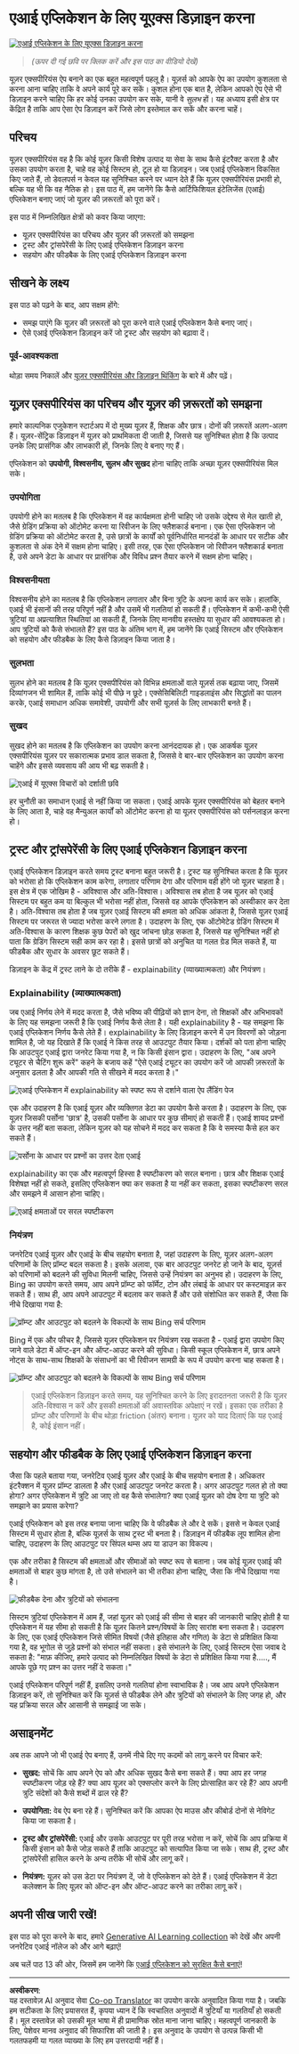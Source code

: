 <!--
CO_OP_TRANSLATOR_METADATA:
{
  "original_hash": "747668e4c53d067369f06e9ec2e6313e",
  "translation_date": "2025-08-26T15:31:25+00:00",
  "source_file": "12-designing-ux-for-ai-applications/README.md",
  "language_code": "hi"
}
-->
# एआई एप्लिकेशन के लिए यूएक्स डिज़ाइन करना

[![एआई एप्लिकेशन के लिए यूएक्स डिज़ाइन करना](../../../translated_images/12-lesson-banner.c53c3c7c802e8f563953ce388f6a987ca493472c724d924b060be470951c53c8.hi.png)](https://aka.ms/gen-ai-lesson12-gh?WT.mc_id=academic-105485-koreyst)

> _(ऊपर दी गई छवि पर क्लिक करें और इस पाठ का वीडियो देखें)_

यूज़र एक्सपीरियंस ऐप बनाने का एक बहुत महत्वपूर्ण पहलू है। यूज़र्स को आपके ऐप का उपयोग कुशलता से करना आना चाहिए ताकि वे अपने कार्य पूरे कर सकें। कुशल होना एक बात है, लेकिन आपको ऐप ऐसे भी डिज़ाइन करने चाहिए कि हर कोई उनका उपयोग कर सके, यानी वे _सुलभ_ हों। यह अध्याय इसी क्षेत्र पर केंद्रित है ताकि आप ऐसा ऐप डिज़ाइन करें जिसे लोग इस्तेमाल कर सकें और करना चाहें।

## परिचय

यूज़र एक्सपीरियंस वह है कि कोई यूज़र किसी विशेष उत्पाद या सेवा के साथ कैसे इंटरैक्ट करता है और उसका उपयोग करता है, चाहे वह कोई सिस्टम हो, टूल हो या डिज़ाइन। जब एआई एप्लिकेशन विकसित किए जाते हैं, तो डेवलपर्स न केवल यह सुनिश्चित करने पर ध्यान देते हैं कि यूज़र एक्सपीरियंस प्रभावी हो, बल्कि यह भी कि वह नैतिक हो। इस पाठ में, हम जानेंगे कि कैसे आर्टिफिशियल इंटेलिजेंस (एआई) एप्लिकेशन बनाए जाएं जो यूज़र की ज़रूरतों को पूरा करें।

इस पाठ में निम्नलिखित क्षेत्रों को कवर किया जाएगा:

- यूज़र एक्सपीरियंस का परिचय और यूज़र की ज़रूरतों को समझना
- ट्रस्ट और ट्रांसपेरेंसी के लिए एआई एप्लिकेशन डिज़ाइन करना
- सहयोग और फीडबैक के लिए एआई एप्लिकेशन डिज़ाइन करना

## सीखने के लक्ष्य

इस पाठ को पढ़ने के बाद, आप सक्षम होंगे:

- समझ पाएंगे कि यूज़र की ज़रूरतों को पूरा करने वाले एआई एप्लिकेशन कैसे बनाए जाएं।
- ऐसे एआई एप्लिकेशन डिज़ाइन करें जो ट्रस्ट और सहयोग को बढ़ावा दें।

### पूर्व-आवश्यकता

थोड़ा समय निकालें और [यूज़र एक्सपीरियंस और डिज़ाइन थिंकिंग](https://learn.microsoft.com/training/modules/ux-design?WT.mc_id=academic-105485-koreyst) के बारे में और पढ़ें।

## यूज़र एक्सपीरियंस का परिचय और यूज़र की ज़रूरतों को समझना

हमारे काल्पनिक एजुकेशन स्टार्टअप में दो मुख्य यूज़र हैं, शिक्षक और छात्र। दोनों की ज़रूरतें अलग-अलग हैं। यूज़र-सेंट्रिक डिज़ाइन में यूज़र को प्राथमिकता दी जाती है, जिससे यह सुनिश्चित होता है कि उत्पाद उनके लिए प्रासंगिक और लाभकारी हों, जिनके लिए वे बनाए गए हैं।

एप्लिकेशन को **उपयोगी, विश्वसनीय, सुलभ और सुखद** होना चाहिए ताकि अच्छा यूज़र एक्सपीरियंस मिल सके।

### उपयोगिता

उपयोगी होने का मतलब है कि एप्लिकेशन में वह कार्यक्षमता होनी चाहिए जो उसके उद्देश्य से मेल खाती हो, जैसे ग्रेडिंग प्रक्रिया को ऑटोमेट करना या रिवीजन के लिए फ्लैशकार्ड बनाना। एक ऐसा एप्लिकेशन जो ग्रेडिंग प्रक्रिया को ऑटोमेट करता है, उसे छात्रों के कार्यों को पूर्वनिर्धारित मानदंडों के आधार पर सटीक और कुशलता से अंक देने में सक्षम होना चाहिए। इसी तरह, एक ऐसा एप्लिकेशन जो रिवीजन फ्लैशकार्ड बनाता है, उसे अपने डेटा के आधार पर प्रासंगिक और विविध प्रश्न तैयार करने में सक्षम होना चाहिए।

### विश्वसनीयता

विश्वसनीय होने का मतलब है कि एप्लिकेशन लगातार और बिना त्रुटि के अपना कार्य कर सके। हालांकि, एआई भी इंसानों की तरह परिपूर्ण नहीं है और उसमें भी गलतियां हो सकती हैं। एप्लिकेशन में कभी-कभी ऐसी त्रुटियां या अप्रत्याशित स्थितियां आ सकती हैं, जिनके लिए मानवीय हस्तक्षेप या सुधार की आवश्यकता हो। आप त्रुटियों को कैसे संभालते हैं? इस पाठ के अंतिम भाग में, हम जानेंगे कि एआई सिस्टम और एप्लिकेशन को सहयोग और फीडबैक के लिए कैसे डिज़ाइन किया जाता है।

### सुलभता

सुलभ होने का मतलब है कि यूज़र एक्सपीरियंस को विभिन्न क्षमताओं वाले यूज़र्स तक बढ़ाया जाए, जिसमें दिव्यांगजन भी शामिल हैं, ताकि कोई भी पीछे न छूटे। एक्सेसिबिलिटी गाइडलाइंस और सिद्धांतों का पालन करके, एआई समाधान अधिक समावेशी, उपयोगी और सभी यूज़र्स के लिए लाभकारी बनते हैं।

### सुखद

सुखद होने का मतलब है कि एप्लिकेशन का उपयोग करना आनंददायक हो। एक आकर्षक यूज़र एक्सपीरियंस यूज़र पर सकारात्मक प्रभाव डाल सकता है, जिससे वे बार-बार एप्लिकेशन का उपयोग करना चाहेंगे और इससे व्यवसाय की आय भी बढ़ सकती है।

![एआई में यूएक्स विचारों को दर्शाती छवि](../../../translated_images/uxinai.d5b4ed690f5cefff0c53ffcc01b480cdc1828402e1fdbc980490013a3c50935a.hi.png)

हर चुनौती का समाधान एआई से नहीं किया जा सकता। एआई आपके यूज़र एक्सपीरियंस को बेहतर बनाने के लिए आता है, चाहे वह मैन्युअल कार्यों को ऑटोमेट करना हो या यूज़र एक्सपीरियंस को पर्सनलाइज़ करना हो।

## ट्रस्ट और ट्रांसपेरेंसी के लिए एआई एप्लिकेशन डिज़ाइन करना

एआई एप्लिकेशन डिज़ाइन करते समय ट्रस्ट बनाना बहुत जरूरी है। ट्रस्ट यह सुनिश्चित करता है कि यूज़र को भरोसा हो कि एप्लिकेशन काम करेगा, लगातार परिणाम देगा और परिणाम वही होंगे जो यूज़र चाहता है। इस क्षेत्र में एक जोखिम है - अविश्वास और अति-विश्वास। अविश्वास तब होता है जब यूज़र को एआई सिस्टम पर बहुत कम या बिल्कुल भी भरोसा नहीं होता, जिससे वह आपके एप्लिकेशन को अस्वीकार कर देता है। अति-विश्वास तब होता है जब यूज़र एआई सिस्टम की क्षमता को अधिक आंकता है, जिससे यूज़र एआई सिस्टम पर जरूरत से ज्यादा भरोसा करने लगता है। उदाहरण के लिए, एक ऑटोमेटेड ग्रेडिंग सिस्टम में अति-विश्वास के कारण शिक्षक कुछ पेपरों को खुद जांचना छोड़ सकता है, जिससे यह सुनिश्चित नहीं हो पाता कि ग्रेडिंग सिस्टम सही काम कर रहा है। इससे छात्रों को अनुचित या गलत ग्रेड मिल सकते हैं, या फीडबैक और सुधार के अवसर छूट सकते हैं।

डिज़ाइन के केंद्र में ट्रस्ट लाने के दो तरीके हैं - explainability (व्याख्यात्मकता) और नियंत्रण।

### Explainability (व्याख्यात्मकता)

जब एआई निर्णय लेने में मदद करता है, जैसे भविष्य की पीढ़ियों को ज्ञान देना, तो शिक्षकों और अभिभावकों के लिए यह समझना जरूरी है कि एआई निर्णय कैसे लेता है। यही explainability है - यह समझना कि एआई एप्लिकेशन निर्णय कैसे लेते हैं। explainability के लिए डिज़ाइन करने में उन विवरणों को जोड़ना शामिल है, जो यह दिखाते हैं कि एआई ने किस तरह से आउटपुट तैयार किया। दर्शकों को पता होना चाहिए कि आउटपुट एआई द्वारा जनरेट किया गया है, न कि किसी इंसान द्वारा। उदाहरण के लिए, "अब अपने ट्यूटर से चैटिंग शुरू करें" कहने के बजाय कहें "ऐसे एआई ट्यूटर का उपयोग करें जो आपकी ज़रूरतों के अनुसार ढलता है और आपकी गति से सीखने में मदद करता है।"

![एआई एप्लिकेशन में explainability को स्पष्ट रूप से दर्शाने वाला ऐप लैंडिंग पेज](../../../translated_images/explanability-in-ai.134426a96b498fbfdc80c75ae0090aedc0fc97424ae0734fccf7fb00a59a20d9.hi.png)

एक और उदाहरण है कि एआई यूज़र और व्यक्तिगत डेटा का उपयोग कैसे करता है। उदाहरण के लिए, एक यूज़र जिसकी पर्सोना 'छात्र' है, उसकी पर्सोना के आधार पर कुछ सीमाएं हो सकती हैं। एआई शायद प्रश्नों के उत्तर नहीं बता सकता, लेकिन यूज़र को यह सोचने में मदद कर सकता है कि वे समस्या कैसे हल कर सकते हैं।

![पर्सोना के आधार पर प्रश्नों का उत्तर देता एआई](../../../translated_images/solving-questions.b7dea1604de0cbd2e9c5fa00b1a68a0ed77178a035b94b9213196b9d125d0be8.hi.png)

explainability का एक और महत्वपूर्ण हिस्सा है स्पष्टीकरण को सरल बनाना। छात्र और शिक्षक एआई विशेषज्ञ नहीं हो सकते, इसलिए एप्लिकेशन क्या कर सकता है या नहीं कर सकता, इसका स्पष्टीकरण सरल और समझने में आसान होना चाहिए।

![एआई क्षमताओं पर सरल स्पष्टीकरण](../../../translated_images/simplified-explanations.4679508a406c3621fa22bad4673e717fbff02f8b8d58afcab8cb6f1aa893a82f.hi.png)

### नियंत्रण

जनरेटिव एआई यूज़र और एआई के बीच सहयोग बनाता है, जहां उदाहरण के लिए, यूज़र अलग-अलग परिणामों के लिए प्रॉम्प्ट बदल सकता है। इसके अलावा, एक बार आउटपुट जनरेट हो जाने के बाद, यूज़र्स को परिणामों को बदलने की सुविधा मिलनी चाहिए, जिससे उन्हें नियंत्रण का अनुभव हो। उदाहरण के लिए, Bing का उपयोग करते समय, आप अपने प्रॉम्प्ट को फॉर्मेट, टोन और लंबाई के आधार पर कस्टमाइज़ कर सकते हैं। साथ ही, आप अपने आउटपुट में बदलाव कर सकते हैं और उसे संशोधित कर सकते हैं, जैसा कि नीचे दिखाया गया है:

![प्रॉम्प्ट और आउटपुट को बदलने के विकल्पों के साथ Bing सर्च परिणाम](../../../translated_images/bing1.293ae8527dbe2789b675c8591c9fb3cb1aa2ada75c2877f9aa9edc059f7a8b1c.hi.png)

Bing में एक और फीचर है, जिससे यूज़र एप्लिकेशन पर नियंत्रण रख सकता है - एआई द्वारा उपयोग किए जाने वाले डेटा में ऑप्ट-इन और ऑप्ट-आउट करने की सुविधा। किसी स्कूल एप्लिकेशन में, छात्र अपने नोट्स के साथ-साथ शिक्षकों के संसाधनों का भी रिवीजन सामग्री के रूप में उपयोग करना चाह सकता है।

![प्रॉम्प्ट और आउटपुट को बदलने के विकल्पों के साथ Bing सर्च परिणाम](../../../translated_images/bing2.309f4845528a88c28c1c9739fb61d91fd993dc35ebe6fc92c66791fb04fceb4d.hi.png)

> एआई एप्लिकेशन डिज़ाइन करते समय, यह सुनिश्चित करने के लिए इरादतनता जरूरी है कि यूज़र अति-विश्वास न करें और इसकी क्षमताओं की अवास्तविक अपेक्षाएं न रखें। इसका एक तरीका है प्रॉम्प्ट और परिणामों के बीच थोड़ा friction (अंतर) बनाना। यूज़र को याद दिलाएं कि यह एआई है, कोई इंसान नहीं।

## सहयोग और फीडबैक के लिए एआई एप्लिकेशन डिज़ाइन करना

जैसा कि पहले बताया गया, जनरेटिव एआई यूज़र और एआई के बीच सहयोग बनाता है। अधिकतर इंटरैक्शन में यूज़र प्रॉम्प्ट डालता है और एआई आउटपुट जनरेट करता है। अगर आउटपुट गलत हो तो क्या होगा? अगर एप्लिकेशन में त्रुटि आ जाए तो वह कैसे संभालेगा? क्या एआई यूज़र को दोष देगा या त्रुटि को समझाने का प्रयास करेगा?

एआई एप्लिकेशन को इस तरह बनाया जाना चाहिए कि वे फीडबैक ले और दे सकें। इससे न केवल एआई सिस्टम में सुधार होता है, बल्कि यूज़र्स के साथ ट्रस्ट भी बनता है। डिज़ाइन में फीडबैक लूप शामिल होना चाहिए, उदाहरण के लिए आउटपुट पर सिंपल थम्स अप या डाउन का विकल्प।

एक और तरीका है सिस्टम की क्षमताओं और सीमाओं को स्पष्ट रूप से बताना। जब कोई यूज़र एआई की क्षमताओं से बाहर कुछ मांगता है, तो उसे संभालने का भी तरीका होना चाहिए, जैसा कि नीचे दिखाया गया है।

![फीडबैक देना और त्रुटियों को संभालना](../../../translated_images/feedback-loops.7955c134429a94663443ad74d59044f8dc4ce354577f5b79b4bd2533f2cafc6f.hi.png)

सिस्टम त्रुटियां एप्लिकेशन में आम हैं, जहां यूज़र को एआई की सीमा से बाहर की जानकारी चाहिए होती है या एप्लिकेशन में यह सीमा हो सकती है कि यूज़र कितने प्रश्न/विषयों के लिए सारांश बना सकता है। उदाहरण के लिए, एक एआई एप्लिकेशन जिसे सीमित विषयों (जैसे इतिहास और गणित) के डेटा से प्रशिक्षित किया गया है, वह भूगोल से जुड़े प्रश्नों को संभाल नहीं सकता। इसे संभालने के लिए, एआई सिस्टम ऐसा जवाब दे सकता है: "माफ़ कीजिए, हमारे उत्पाद को निम्नलिखित विषयों के डेटा से प्रशिक्षित किया गया है....., मैं आपके पूछे गए प्रश्न का उत्तर नहीं दे सकता।"

एआई एप्लिकेशन परिपूर्ण नहीं हैं, इसलिए उनसे गलतियां होना स्वाभाविक है। जब आप अपने एप्लिकेशन डिज़ाइन करें, तो सुनिश्चित करें कि यूज़र्स से फीडबैक लेने और त्रुटियों को संभालने के लिए जगह हो, और यह प्रक्रिया सरल और आसानी से समझाई जा सके।

## असाइनमेंट

अब तक आपने जो भी एआई ऐप बनाए हैं, उनमें नीचे दिए गए कदमों को लागू करने पर विचार करें:

- **सुखद:** सोचें कि आप अपने ऐप को और अधिक सुखद कैसे बना सकते हैं। क्या आप हर जगह स्पष्टीकरण जोड़ रहे हैं? क्या आप यूज़र को एक्सप्लोर करने के लिए प्रोत्साहित कर रहे हैं? आप अपनी त्रुटि संदेशों को कैसे शब्दों में ढाल रहे हैं?

- **उपयोगिता:** वेब ऐप बना रहे हैं। सुनिश्चित करें कि आपका ऐप माउस और कीबोर्ड दोनों से नेविगेट किया जा सकता है।

- **ट्रस्ट और ट्रांसपेरेंसी:** एआई और उसके आउटपुट पर पूरी तरह भरोसा न करें, सोचें कि आप प्रक्रिया में किसी इंसान को कैसे जोड़ सकते हैं ताकि आउटपुट को सत्यापित किया जा सके। साथ ही, ट्रस्ट और ट्रांसपेरेंसी हासिल करने के अन्य तरीके भी सोचें और लागू करें।

- **नियंत्रण:** यूज़र को उस डेटा पर नियंत्रण दें, जो वे एप्लिकेशन को देते हैं। एआई एप्लिकेशन में डेटा कलेक्शन के लिए यूज़र को ऑप्ट-इन और ऑप्ट-आउट करने का तरीका लागू करें।


## अपनी सीख जारी रखें!

इस पाठ को पूरा करने के बाद, हमारे [Generative AI Learning collection](https://aka.ms/genai-collection?WT.mc_id=academic-105485-koreyst) को देखें और अपनी जनरेटिव एआई नॉलेज को और आगे बढ़ाएं!

अब चलें पाठ 13 की ओर, जिसमें हम जानेंगे कि [एआई एप्लिकेशन को सुरक्षित कैसे बनाएं](../13-securing-ai-applications/README.md?WT.mc_id=academic-105485-koreyst)!

---

**अस्वीकरण**:  
यह दस्तावेज़ AI अनुवाद सेवा [Co-op Translator](https://github.com/Azure/co-op-translator) का उपयोग करके अनुवादित किया गया है। जबकि हम सटीकता के लिए प्रयासरत हैं, कृपया ध्यान दें कि स्वचालित अनुवादों में त्रुटियाँ या गलतियाँ हो सकती हैं। मूल दस्तावेज़ को उसकी मूल भाषा में ही प्रामाणिक स्रोत माना जाना चाहिए। महत्वपूर्ण जानकारी के लिए, पेशेवर मानव अनुवाद की सिफारिश की जाती है। इस अनुवाद के उपयोग से उत्पन्न किसी भी गलतफहमी या गलत व्याख्या के लिए हम उत्तरदायी नहीं हैं।